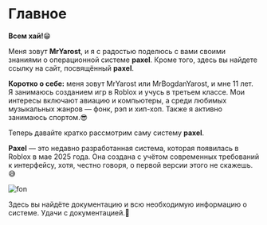 # Главное

**Всем хай!**😁

Меня зовут **MrYarost**, и я с радостью поделюсь с вами своими знаниями о операционной системе **paxel**. Кроме того, здесь вы найдете ссылку на сайт, посвящённый **paxel**.

**Коротко о себе:** меня зовут MrYarost  или MrBogdanYarost, и мне 11 лет. Я занимаюсь созданием игр в Roblox и учусь в третьем классе. Мои интересы включают авиацию и компьютеры, а среди любимых музыкальных жанров — фонк, рэп и хип-хоп. Также я активно занимаюсь спортом.😎

Теперь давайте кратко рассмотрим саму систему **paxel**.

**Paxel** — это недавно разработанная система, которая появилась в Roblox в мае 2025 года. Она создана с учётом современных требований к интерфейсу, хотя, честно говоря, о первой версии этого не скажешь.😅

![fon](https://github.com/user-attachments/assets/4e6f60c3-4924-413d-bfde-4bbfa848538b)

Здесь вы найдёте документацию и всю необходимую информацию о системе. Удачи с документацией.👋
